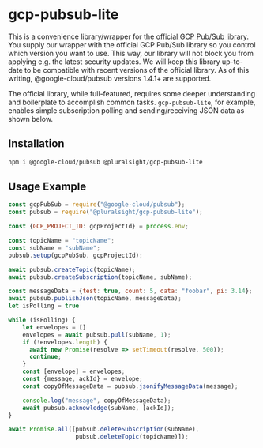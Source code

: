 # gcp-pubsub-lite
This is a convenience library/wrapper for the [official GCP Pub/Sub library](https://github.com/googleapis/nodejs-pubsub). You supply our wrapper with the official GCP Pub/Sub library so you control which version you want to use. This way, our library will not block you from applying e.g. the latest security updates. We will keep this library up-to-date to be compatible with recent versions of the official library. As of this writing, @google-cloud/pubsub versions 1.4.1+ are supported.

The official library, while full-featured, requires some deeper understanding and boilerplate to accomplish common tasks. `gcp-pubsub-lite`, for example, enables simple subscription polling and sending/receiving JSON data as shown below.

## Installation

```bash
npm i @google-cloud/pubsub @pluralsight/gcp-pubsub-lite
```


## Usage Example

```javascript
const gcpPubSub = require("@google-cloud/pubsub");
const pubsub = require("@pluralsight/gcp-pubsub-lite");

const {GCP_PROJECT_ID: gcpProjectId} = process.env;

const topicName = "topicName";
const subName = "subName";
pubsub.setup(gcpPubSub, gcpProjectId);

await pubsub.createTopic(topicName);
await pubsub.createSubscription(topicName, subName);

const messageData = {test: true, count: 5, data: "foobar", pi: 3.14};
await pubsub.publishJson(topicName, messageData);
let isPolling = true

while (isPolling) {
    let envelopes = []
    envelopes = await pubsub.pull(subName, 1);
    if (!envelopes.length) {
      await new Promise(resolve => setTimeout(resolve, 500));
      continue;
    }
    const [envelope] = envelopes;
    const {message, ackId} = envelope;
    const copyOfMessageData = pubsub.jsonifyMessageData(message);

    console.log("message", copyOfMessageData);
    await pubsub.acknowledge(subName, [ackId]);
}

await Promise.all([pubsub.deleteSubscription(subName),
                   pubsub.deleteTopic(topicName)]);

```

